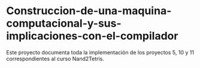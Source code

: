 # Construccion-de-una-maquina-computacional-y-sus-implicaciones-con-el-compilador
Este proyecto documenta toda la implementación de los proyectos 5, 10 y 11 correspondientes al curso Nand2Tetris.
